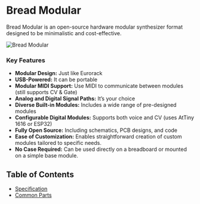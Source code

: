 # Bread Modular
Bread Modular is an open-source hardware modular synthesizer format designed to be minimalistic and cost-effective.

![Bread Modular](https://github.com/user-attachments/assets/3bf549e3-6082-49f3-a8fa-cad0afa621e0)
### Key Features

* **Modular Design:** Just like Eurorack
* **USB-Powered:** It can be portable
* **Modular MIDI Support:** Use MIDI to communicate between modules (still supports CV & Gate)
* **Analog and Digital Signal Paths:** It’s your choice 
* **Diverse Built-in Modules:** Includes a wide range of pre-designed modules
* **Configurable Digital Modules:** Supports both voice and CV (uses AtTiny 1616 or ESP32)
* **Fully Open Source:** Including schematics, PCB designs, and code
* **Ease of Customization:** Enables straightforward creation of custom modules tailored to specific needs.
* **No Case Required:** Can be used directly on a breadboard or mounted on a simple base module.

## Table of Contents

* [Specification](https://github.com/bread-modular/bread-modular/wiki/Specification)
* [Common Parts](https://github.com/bread-modular/bread-modular/wiki/Common-Parts)

